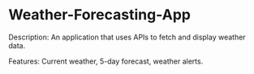 # Weather-Forecasting-App

Description: An application that uses APIs to fetch and display weather data.

Features: Current weather, 5-day forecast, weather alerts.
